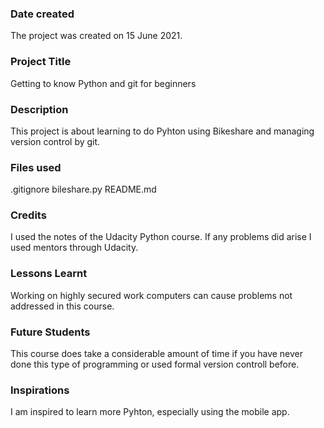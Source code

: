 ### Date created
The project was created on 15 June 2021.


### Project Title
Getting to know Python and git for beginners

### Description
This project is about learning to do Pyhton using Bikeshare and managing version control by git.

### Files used
.gitignore
bileshare.py
README.md

### Credits
I used the notes of the Udacity Python course. If any problems did arise I used mentors through Udacity.

### Lessons Learnt
Working on highly secured work computers can cause problems not addressed in this course.

### Future Students
This course does take a considerable amount of time if you have never done this type of programming or used formal version controll before.

### Inspirations
I am inspired to learn more Pyhton, especially using the mobile app.